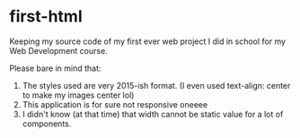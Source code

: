 # first-html
Keeping my source code of my first ever web project I did in school for my Web Development course.

Please bare in mind that:

1.  The styles used are very 2015-ish format. (I even used text-align: center to make my images center lol)
2.  This application is for sure not responsive oneeee
3.  I didn't know (at that time) that width cannot be static value for a lot of components.
